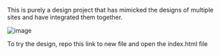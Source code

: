 This is purely a design project that has mimicked the designs of multiple sites and have integrated them together.

![image](https://github.com/Hiken4522/nike-shoe-store/assets/113972660/5557122e-9b3a-4616-9f58-02c638110b1d)


To try the design, repo this link to new file and open the index.html file

